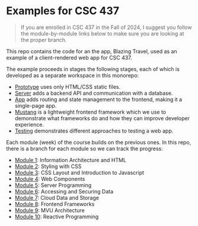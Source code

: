 # Examples for CSC 437

> If you are enrolled in CSC 437 in the Fall of 2024, I suggest
> you follow the module-by-module links below to make sure you
> are looking at the proper branch.

This repo contains the code for an the app, Blazing Travel, used
as an example of a client-rendered web app for CSC 437.

The example proceeds in stages the following stages, each of
which is developed as a separate workspace in this monorepo:

- [Prototype](packages/proto/README.md) uses only HTML/CSS
  static files.
- [Server](packages/server/README.md) adds a backend API and
  communication with a database.
- [App](packages/app/README.md) adds routing and state
  management to the frontend, making it a single-page app.
- [Mustang](packages/mustang/README.md) is a lightweight
  frontend framework which we use to demonstrate what frameworks
  do and how they can improve developer experience.
- [Testing](packages/testing/README.md) demonstrates different
  approaches to testing a web app.

Each module (week) of the course builds on the previous ones. In
this repo, there is a branch for each module so we can track the
progress:

- [Module 1](https://github.com/kubiak-calpoly/csc-437-examples/tree/mod-1):
  Information Architecture and HTML
- [Module 2](https://github.com/kubiak-calpoly/csc-437-examples/tree/mod-2):
  Styling with CSS
- [Module 3](https://github.com/kubiak-calpoly/csc-437-examples/tree/mod-3):
  CSS Layout and Introduction to Javascript
- [Module 4](https://github.com/kubiak-calpoly/csc-437-examples/tree/mod-4):
  Web Components
- [Module 5](https://github.com/kubiak-calpoly/csc-437-examples/tree/mod-5):
  Server Programming
- [Module 6](https://github.com/kubiak-calpoly/csc-437-examples/tree/mod-6):
  Accessing and Securing Data
- [Module 7](https://github.com/kubiak-calpoly/csc-437-examples/tree/mod-7):
  Cloud Data and Storage
- [Module 8](https://github.com/kubiak-calpoly/csc-437-examples/tree/mod-8):
  Frontend Frameworks
- [Module 9](https://github.com/kubiak-calpoly/csc-437-examples/tree/mod-9):
  MVU Architecture
- [Module 10](https://github.com/kubiak-calpoly/csc-437-examples/tree/mod-10):
  Reactive Programming
